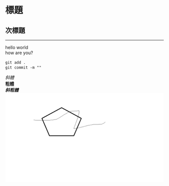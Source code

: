 # 標題<br>
## 次標題
---
hello world<br>
how are you?

```
git add .
git commit -m ""
```
*斜體*<br>
__粗體__<br>
*__斜粗體__*
![找不到圖](https://github.com/shiowmei/0316test1/blob/main/%E6%9C%AA%E5%91%BD%E5%90%8D.png)
